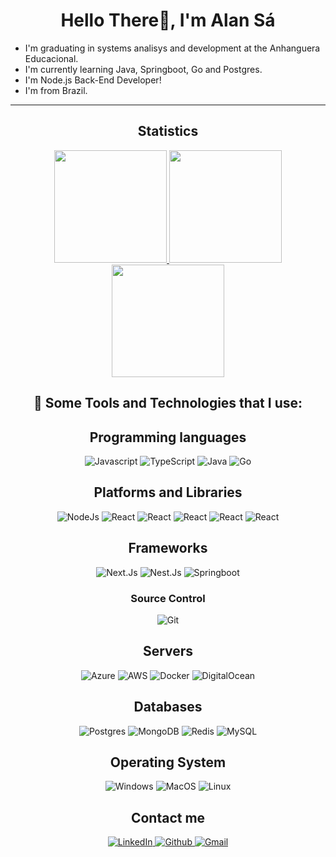 <h1 align="center">Hello There👋, I'm Alan Sá</h1>

- I'm graduating in systems analisys and development at the Anhanguera Educacional.
- I'm currently learning Java, Springboot, Go and Postgres.
- I'm Node.js Back-End Developer!
- I'm from Brazil.
---

<h2 align="center">Statistics</h2>
<p align="center">
  	<a href="https://github.com/alansadev">
    	<img height="180em" src="https://github-readme-stats.vercel.app/api?username=alansadev&show_icons=true&include_all_commits=true&count_private=true&theme=tokyonight&cache_seconds=3600"/>
  	</a>
	<a href="https://github.com/alansadev">
		<img height="180em" src="https://streak-stats.demolab.com/?user=alansadev&theme=bear&background=000&border=30A3DC&dates=FFF"/>
	</a>
	<br>
  	<a href="https://github.com/alansadev">
    	<img height="180em" src="https://github-readme-stats.vercel.app/api/top-langs/?username=alansadev&layout=compact&theme=tokyonight&count_private=true&top_langs_count=8&cache_seconds=3600"/>
	</a>
</p>

<h2 align="center">
🚀  Some Tools and Technologies that I use:	
</h2>
  
<h2 align="center">Programming languages</h2>
  <p align="center">
    <img alt="Javascript" src="https://img.shields.io/badge/JavaScript-F7DF1E?style=for-the-badge&logo=javascript&logoColor=black" />
    <img alt="TypeScript" src="https://img.shields.io/badge/TypeScript-007ACC?style=for-the-badge&logo=typescript&logoColor=white" />
    <img alt="Java" src="https://img.shields.io/badge/java-%23ED8B00.svg?style=for-the-badge&logo=openjdk&logoColor=white" />
    <img alt="Go" src="https://img.shields.io/badge/Go-00ADD8?style=for-the-badge&logo=go&logoColor=white" />
  </p>
  
  <h2 align="center">Platforms and Libraries</h2>
  <p align="center">
	<img alt="NodeJs" src="https://img.shields.io/badge/node.js-6DA55F?style=for-the-badge&logo=node.js&logoColor=white" />
   	<img alt="React" src="https://img.shields.io/badge/React-20232A?style=for-the-badge&logo=react&logoColor=61DAFB" />
	<img alt="React" src="https://img.shields.io/badge/Postman-FF6C37?style=for-the-badge&logo=Postman&logoColor=white" />
 	<img alt="React" src="[https://img.shields.io/badge/Insomnia-5849be?style=for-the-badge&logo=Insomnia&logoColor=white" />
 	<img alt="React" src="https://img.shields.io/badge/VSCode-0078D4?style=for-the-badge&logo=visual%20studio%20code&logoColor=white" />
 	<img alt="React" src="https://img.shields.io/badge/IntelliJ_IDEA-000000.svg?style=for-the-badge&logo=intellij-idea&logoColor=white" />
  </p>
  
  <h2 align="center">Frameworks</h2>
  <p align="center">
  	<img alt="Next.Js" src="https://img.shields.io/badge/Next-black?style=for-the-badge&logo=next.js&logoColor=white" />
   	<img alt="Nest.Js" src="https://img.shields.io/badge/nestjs-%23E0234E.svg?style=for-the-badge&logo=nestjs&logoColor=white" />
   	<img alt="Springboot" src="https://img.shields.io/badge/spring-%236DB33F.svg?style=for-the-badge&logo=spring&logoColor=white" />
  </p>
  
  <h3 align="center">Source Control</h3>
  <p align="center">
	<img alt="Git" src="https://img.shields.io/badge/GIT-E44C30?style=for-the-badge&logo=git&logoColor=white" />
  </p>
  
  <h2 align="center">Servers</h2>
  <p align="center">
	<img alt="Azure" src="https://img.shields.io/badge/Azure-blue?style=for-the-badge&logo=microsoft%20azure&logoColor=blue&labelColor=FFFFFF&link=https%3A%2F%2Fimages.app.goo.gl%2FK7PN1jYJd57x4q7A8" />
	<img alt="AWS" src="https://img.shields.io/badge/AWS-000.svg?style=for-the-badge&logo=amazon-aws&logoColor=white" />
   	<img alt="Docker" src="https://img.shields.io/badge/Docker-2CA5E0?style=for-the-badge&logo=docker&logoColor=white" />
   	<img alt="DigitalOcean" src="https://img.shields.io/badge/DigitalOcean-%230167ff.svg?style=for-the-badge&logo=digitalOcean&logoColor=white" />
  </p>

  <h2 align="center">Databases</h2>
  <p align="center">
	<img alt="Postgres" src="https://img.shields.io/badge/PostgreSQL-000?style=for-the-badge&logo=postgresql" />
   	<img alt="MongoDB" src="https://img.shields.io/badge/MongoDB-%234ea94b.svg?style=for-the-badge&logo=mongodb&logoColor=white" />
   	<img alt="Redis" src="https://img.shields.io/badge/redis-%23DD0031.svg?style=for-the-badge&logo=redis&logoColor=white">
   	<img alt="MySQL" src="https://img.shields.io/badge/MySQL-00000F?style=for-the-badge&logo=mysql&logoColor=white">
  </p>

  <h2 align="center">Operating System</h2>
  <p align="center">
	<img alt="Windows" src="https://img.shields.io/badge/Windows-0078D6?style=for-the-badge&logo=windows&logoColor=white"/>
	<img alt="MacOS" src="https://img.shields.io/badge/mac%20os-000000?style=for-the-badge&logo=apple&logoColor=white"/>
	<img alt="Linux" src="https://img.shields.io/badge/Linux-FCC624?style=for-the-badge&logo=linux&logoColor=black"/>
  </p>

  <h2 align="center">Contact me</h2>
  <p align="center">
	<a href="https://www.linkedin.com/in/alandesa/">
		<img alt="LinkedIn" src="https://img.shields.io/badge/LinkedIn-0077B5?style=for-the-badge&logo=linkedin&logoColor=white" />
	</a>
	<a href="https://github.com/alansadev">
		<img alt="Github" src="https://img.shields.io/badge/GitHub-100000?style=for-the-badge&logo=github&logoColor=white"/>
	</a>
    	<a href="mailto:alkinsret@gmail.com">
		<img alt="Gmail" src="https://img.shields.io/badge/Gmail-333333?style=for-the-badge&logo=gmail&logoColor=red"/>
	</a>
  </p>
